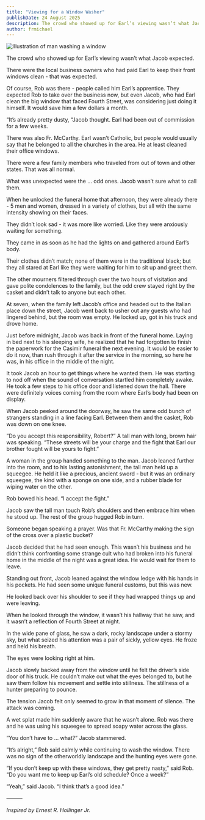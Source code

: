 ```yaml
---
title: "Viewing for a Window Washer"
publishDate: 24 August 2025
description: The crowd who showed up for Earl’s viewing wasn’t what Jacob expected.
author: frmichael
---
```


![Illustration of man washing a window](/assets/blog/window-washer.jpg)

The crowd who showed up for Earl’s viewing wasn’t what Jacob expected.

There were the local business owners who had paid Earl to keep their front windows clean - that was expected.

Of course, Rob was there - people called him Earl’s apprentice. They expected Rob to take over the business now, but even Jacob, who had Earl clean the big window that faced Fourth Street, was considering just doing it himself. It would save him a few dollars a month.

“It’s already pretty dusty, “Jacob thought. Earl had been out of commission for a few weeks.

There was also Fr. McCarthy. Earl wasn’t Catholic, but people would usually say that he belonged to all the churches in the area. He at least cleaned their office windows.

There were a few family members who traveled from out of town and other states. That was all normal.

What was unexpected were the … odd ones. Jacob wasn’t sure what to call them.

When he unlocked the funeral home that afternoon, they were already there - 5 men and women, dressed in a variety of clothes, but all with the same intensity showing on their faces.

They didn’t look sad - it was more like worried. Like they were anxiously waiting for something.

They came in as soon as he had the lights on and gathered around Earl’s body.

Their clothes didn’t match; none of them were in the traditional black; but they all stared at Earl like they were waiting for him to sit up and greet them.

The other mourners filtered through over the two hours of visitation and gave polite condolences to the family, but the odd crew stayed right by the casket and didn’t talk to anyone but each other.

At seven, when the family left Jacob’s office and headed out to the Italian place down the street, Jacob went back to usher out any guests who had lingered behind, but the room was empty. He locked up, got in his truck and drove home.

Just before midnight, Jacob was back in front of the funeral home. Laying in bed next to his sleeping wife, he realized that he had forgotten to finish the paperwork for the Casimir funeral the next evening. It would be easier to do it now, than rush through it after the service in the morning, so here he was, in his office in the middle of the night.

It took Jacob an hour to get things where he wanted them. He was starting to nod off when the sound of conversation startled him completely awake. He took a few steps to his office door and listened down the hall. There were definitely voices coming from the room where Earl’s body had been on display.

When Jacob peeked around the doorway, he saw the same odd bunch of strangers standing in a line facing Earl. Between them and the casket, Rob was down on one knee.

”Do you accept this responsibility, Robert?” A tall man with long, brown hair was speaking. “These streets will be your charge and the fight that Earl our brother fought will be yours to fight.”

A woman in the group handed something to the man. Jacob leaned further into the room, and to his lasting astonishment, the tall man held up a squeegee. He held it like a precious, ancient sword - but it was an ordinary squeegee, the kind with a sponge on one side, and a rubber blade for wiping water on the other.

Rob bowed his head. “I accept the fight.”

Jacob saw the tall man touch Rob’s shoulders and then embrace him when he stood up. The rest of the group hugged Rob in turn.

Someone began speaking a prayer. Was that Fr. McCarthy making the sign of the cross over a plastic bucket?

Jacob decided that he had seen enough. This wasn’t his business and he didn’t think confronting some strange cult who had broken into his funeral home in the middle of the night was a great idea. He would wait for them to leave.

Standing out front, Jacob leaned against the window ledge with his hands in his pockets. He had seen some unique funeral customs, but this was new.

He looked back over his shoulder to see if they had wrapped things up and were leaving.

When he looked through the window, it wasn’t his hallway that he saw, and it wasn’t a reflection of Fourth Street at night.

In the wide pane of glass, he saw a dark, rocky landscape under a stormy sky, but what seized his attention was a pair of sickly, yellow eyes. He froze and held his breath.

The eyes were looking right at him.

Jacob slowly backed away from the window until he felt the driver’s side door of his truck. He couldn’t make out what the eyes belonged to, but he saw them follow his movement and settle into stillness. The stillness of a hunter preparing to pounce.

The tension Jacob felt only seemed to grow in that moment of silence. The attack was coming.

A wet splat made him suddenly aware that he wasn’t alone. Rob was there and he was using his squeegee to spread soapy water across the glass.

”You don’t have to … what?” Jacob stammered.

”It’s alright,” Rob said calmly while continuing to wash the window. There was no sign of the otherworldly landscape and the hunting eyes were gone.

”If you don’t keep up with these windows, they get pretty nasty,” said Rob. “Do you want me to keep up Earl’s old schedule? Once a week?”

“Yeah,” said Jacob. “I think that’s a good idea.”

———

*Inspired by Ernest R. Hollinger Jr.*